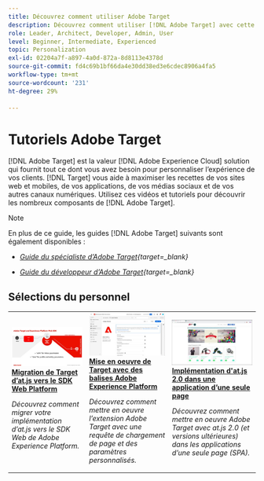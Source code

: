 ```yaml
---
title: Découvrez comment utiliser Adobe Target
description: Découvrez comment utiliser [!DNL Adobe Target] avec cette collection de tutoriels et de vidéos couvrant tous ses composants.
role: Leader, Architect, Developer, Admin, User
level: Beginner, Intermediate, Experienced
topic: Personalization
exl-id: 02204a7f-a897-4a0d-872a-8d8113e4378d
source-git-commit: fd4c69b1bf66da4e30dd38ed3e6cdec8906a4fa5
workflow-type: tm+mt
source-wordcount: '231'
ht-degree: 29%

---
```


# Tutoriels Adobe Target

[!DNL Adobe Target] est la valeur [!DNL Adobe Experience Cloud] solution qui fournit tout ce dont vous avez besoin pour personnaliser l’expérience de vos clients. [!DNL Target] vous aide à maximiser les recettes de vos sites web et mobiles, de vos applications, de vos médias sociaux et de vos autres canaux numériques. Utilisez ces vidéos et tutoriels pour découvrir les nombreux composants de [!DNL Adobe Target].

>[!NOTE]
>
>En plus de ce guide, les guides [!DNL Adobe Target] suivants sont également disponibles :
>
>* *[Guide du spécialiste d’Adobe Target](https://experienceleague.adobe.com/docs/target/using/target-home.html?lang=fr){target=_blank}*
>
>* *[Guide du développeur d’Adobe Target](https://experienceleague.adobe.com/docs/target-dev/developer/overview.html){target=_blank}*


<div id="recs-overview-body-1"></div>
<div id="recs-overview-body-2"></div>
<div id="recs-overview-body-3"></div>
<div id="recs-overview-body-4"></div>
<div id="recs-overview-body-5"></div>
<div id="recs-overview-body-6"></div>

## Sélections du personnel

<table style="margin-top: 0 !important">
<tr>
  <td>
    <a href="https://experienceleague.adobe.com/docs/platform-learn/migrate-target-to-websdk/introduction.html?lang=fr">
      <img alt="Migration de Target d’at.js vers le SDK Web Platform" src="./assets/thumb_websdk.jpg" />
    </a>
    <div>
      <a href="https://experienceleague.adobe.com/docs/platform-learn/migrate-target-to-websdk/introduction.html?lang=fr">
    <strong>Migration de Target d’at.js vers le SDK Web Platform</strong>
    </a>
    </div>
    <p>
    <em>Découvrez comment migrer votre implémentation d’at.js vers le SDK Web de Adobe Experience Platform.</em>
    <p>
  </td>
  <td>
    <a href="https://experienceleague.adobe.com/docs/platform-learn/implement-in-websites/implement-solutions/target.html"> 
      <img alt="Mise en oeuvre de Target avec des balises Adobe Experience Platform" src="./assets/add-adobe-target.jpg"/>
    </a>
    <div>
      <a href="https://experienceleague.adobe.com/docs/platform-learn/implement-in-websites/implement-solutions/target.html">
    <strong>Mise en oeuvre de Target avec des balises Adobe Experience Platform</strong>
    </a>
    </div>
    <p>
    <em>Découvrez comment mettre en oeuvre l’extension Adobe Target avec une requête de chargement de page et des paramètres personnalisés.</em>
    <p>
  </td>
   <td>
    <a href="https://experienceleague.adobe.com/docs/target-learn/tutorials/implementation/implement-atjs-20-in-a-single-page-application.html">
      <img alt="Implémentation d’Adobe Target at.js 2.0 dans une application d’une seule page (SPA)" src="./assets/26248.png" />
    </a>
    <div>
    <a href="https://experienceleague.adobe.com/docs/target-learn/tutorials/implementation/implement-atjs-20-in-a-single-page-application.html">
    <strong>Implémentation d'at.js 2.0 dans une application d’une seule page</strong>
    </a>
    </div>
    <p>
    <em> Découvrez comment mettre en oeuvre Adobe Target avec at.js 2.0 (et versions ultérieures) dans les applications d’une seule page (SPA).</em>
    <p>
  </td>
</tr>
</table>